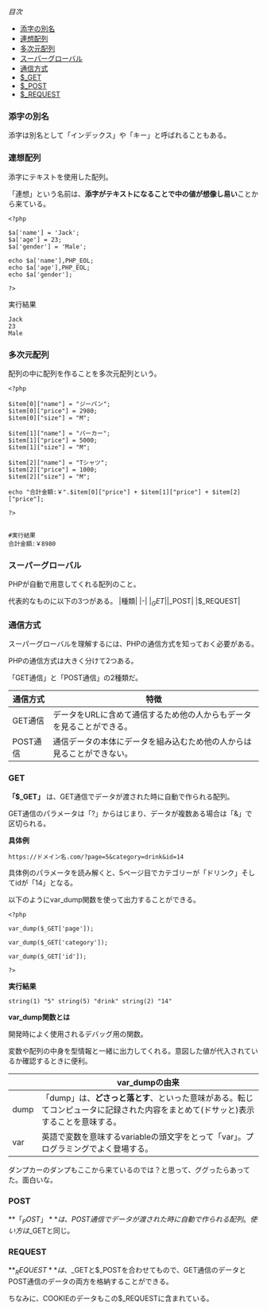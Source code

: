 *目次*
* [添字の別名](#添字の別名)
* [連想配列](#連想配列)
* [多次元配列](#多次元配列)
* [スーパーグローバル](#スーパーグローバル)
* [通信方式](#通信方式)
* [$_GET](#GET)
* [$_POST](#POST)
* [$_REQUEST](#REQUEST)

### 添字の別名
添字は別名として「インデックス」や「キー」と呼ばれることもある。

### 連想配列
添字にテキストを使用した配列。

「連想」という名前は、**添字がテキストになることで中の値が想像し易い**ことから来ている。

    <?php

    $a['name'] = 'Jack';
    $a['age'] = 23;
    $a['gender'] = 'Male';

    echo $a['name'],PHP_EOL;
    echo $a['age'],PHP_EOL;
    echo $a['gender'];
    
    ?>

実行結果

    Jack
    23
    Male

### 多次元配列
配列の中に配列を作ることを多次元配列という。

    <?php

    $item[0]["name"] = "ジーパン";
    $item[0]["price"] = 2980;
    $item[0]["size"] = "M";

    $item[1]["name"] = "パーカー";
    $item[1]["price"] = 5000;
    $item[1]["size"] = "M";

    $item[2]["name"] = "Tシャツ";
    $item[2]["price"] = 1000;
    $item[2]["size"] = "M";
    
    echo "合計金額:￥".$item[0]["price"] + $item[1]["price"] + $item[2]["price"];

    ?>


    #実行結果
    合計金額:￥8980

### スーパーグローバル
PHPが自動で用意してくれる配列のこと。

代表的なものに以下の3つがある。
|種類|
|-|
|$_GET|
|$_POST|
|$_REQUEST|

### 通信方式

スーパーグローバルを理解するには、PHPの通信方式を知っておく必要がある。

PHPの通信方式は大きく分けて2つある。

「GET通信」と「POST通信」の2種類だ。

|通信方式|特徴|
|-|-|
|GET通信|データをURLに含めて通信するため他の人からもデータを見ることができる。|
|POST通信|通信データの本体にデータを組み込むため他の人からは見ることができない。|
### GET
**「$_GET」** は、GET通信でデータが渡された時に自動で作られる配列。

GET通信のパラメータは「?」からはじまり、データが複数ある場合は「&」で区切られる。

**具体例**

`https://ドメイン名.com/?page=5&category=drink&id=14`

具体例のパラメータを読み解くと、5ページ目でカテゴリーが「ドリンク」そしてidが「14」となる。

以下のようにvar_dump関数を使って出力することができる。

    <?php

    var_dump($_GET['page']);

    var_dump($_GET['category']);

    var_dump($_GET['id']);

    ?>

**実行結果**

`string(1) "5" string(5) "drink" string(2) "14" `

**var_dump関数とは**

開発時によく使用されるデバッグ用の関数。

変数や配列の中身を型情報と一緒に出力してくれる。意図した値が代入されているか確認するときに便利。

||var_dumpの由来|
|-|-|
|dump|「dump」は、**どさっと落とす**、といった意味がある。転じてコンピュータに記録された内容をまとめて(ドサッと)表示することを意味する。|
|var|英語で変数を意味するvariableの頭文字をとって「var」。プログラミングでよく登場する。|

ダンプカーのダンプもここから来ているのでは？と思って、ググったらあってた。面白いな。

### POST
**「$_POST」** は、POST通信でデータが渡された時に自動で作られる配列。使い方は$_GETと同じ。

### REQUEST

**$_REQUEST**は、$_GETと$_POSTを合わせてもので、GET通信のデータとPOST通信のデータの両方を格納することができる。  

ちなみに、COOKIEのデータもこの$_REQUESTに含まれている。
